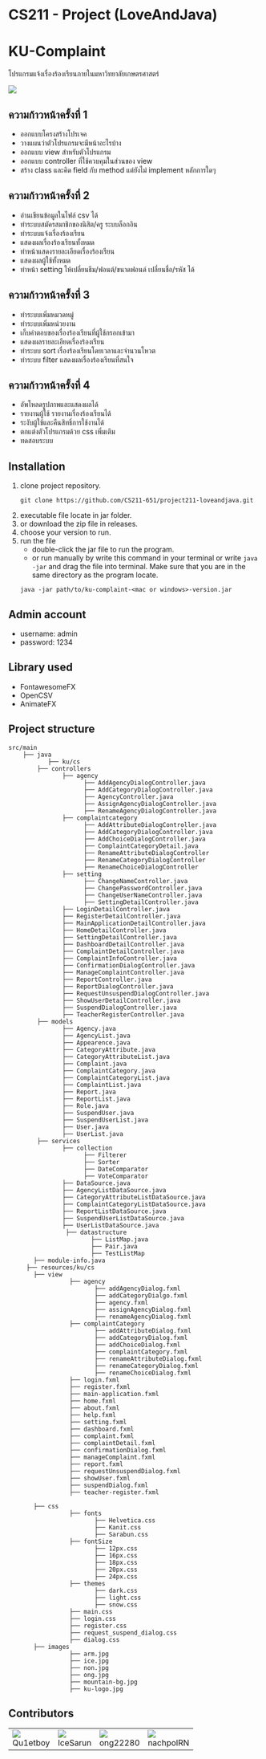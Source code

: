 # CS211 - Project (LoveAndJava)
# KU-Complaint
โปรแกรมแจ้งเรื่องร้องเรียนภายในมหาวิทยาลัยเกษตรศาสตร์

![](readme_image/program_sample.png)
## ความก้าวหน้าครั้งที่ 1

- ออกแบบโครงสร้างโปรเจค
- วางแผนว่าตัวโปรแกรมจะมีหน้าอะไรบ้าง
- ออกแบบ view สําหรับตัวโปรแกรม
- ออกแบบ controller ที่ใช้ควบคุมในส่วนของ view
- สร้าง class และคิด field กับ method แต่ยังไม่ implement หลักการใดๆ

## ความก้าวหน้าครั้งที่ 2
- อ่านเขียนข้อมูลในไฟล์ csv ได้
- ทําระบบสมัครสมาชิกของนิสิต/ครู ระบบล็อกอิน
- ทําระบบแจ้งเรื่องร้องเรียน
- แสดงผลเรื่องร้องเรียนทั้งหมด
- ทําหน้าแสดงรายละเอียดเรื่องร้องเรียน
- แสดงผลผู้ใช้ทั้งหมด
- ทําหน้า setting ให้เปลี่ยนธีม/ฟอนต์/ขนาดฟอนด์ เปลี่ยนชื่อ/รหัส ได้

## ความก้าวหน้าครั้งที่ 3
- ทําระบบเพิ่มหมวดหมู่
- ทําระบบเพิ่มหน่วยงาน
- เก็บคําตอบของเรื่องร้องเรียนที่ผู้ใช้กรอกเข้ามา
- แสดงผลรายละเอียดเรื่องร้องเรียน
- ทําระบบ sort เรื่องร้องเรียนโดยเวลาและจํานวนโหวต
- ทําระบบ filter แสดงผลเรื่องร้องเรียนที่สนใจ

## ความก้าวหน้าครั้งที่ 4
- อัพโหลดรูปภาพและแสดงผลได้
- รายงานผู้ใช้ รายงานเรื่องร้องเรียนได้
- ระงับผู้ใช้และคืนสิทธิ์การใช้งานได้
- ตกแต่งตัวโปรแกรมด้วย css เพิ่มเติม
- ทดสอบระบบ

## Installation

1. clone project repository.
   ```
   git clone https://github.com/CS211-651/project211-loveandjava.git
   ```
2. executable file locate in jar folder.
3. or download the zip file in releases.
4. choose your version to run.
5. run the file
   - double-click the jar file to run the program.
   - or run manually by write this command in your terminal or write `java -jar` and drag the file into terminal. Make sure that you are in the same directory as the program locate.
   ```
   java -jar path/to/ku-complaint-<mac or windows>-version.jar
   ```

## Admin account

- username: admin
- password: 1234

## Library used

- FontawesomeFX
- OpenCSV
- AnimateFX

## Project structure

```
src/main
    ├── java
           ├── ku/cs
		├── controllers
		       ├── agency
		             ├── AddAgencyDialogController.java
		             ├── AddCategoryDialogController.java
		             ├── AgencyController.java
		             ├── AssignAgencyDialogController.java
		             ├── RenameAgencyDialogController.java
		       ├── complaintcategory
		             ├── AddAttributeDialogController.java
		             ├── AddCategoryDialogController.java
		             ├── AddChoiceDialogController.java
		             ├── ComplaintCategoryDetail.java
		             ├── RenameAttributeDialogController
		             ├── RenameCategoryDialogController
		             ├── RenameChoiceDialogController
		       ├── setting
		             ├── ChangeNameController.java
		             ├── ChangePasswordController.java
		             ├── ChangeUserNameController.java
		             ├── SettingDetailController.java
		       ├── LoginDetailController.java
		       ├── RegisterDetailController.java
		       ├── MainApplicationDetailController.java
		       ├── HomeDetailController.java
		       ├── SettingDetailController.java
		       ├── DashboardDetailController.java
		       ├── ComplaintDetailController.java
		       ├── ComplaintInfoController.java
		       ├── ConfirmationDialogController.java
		       ├── ManageComplaintController.java
		       ├── ReportController.java
		       ├── ReportDialogController.java
		       ├── RequestUnsuspendDialogController.java
		       ├── ShowUserDetailController.java
		       ├── SuspendDialogController.java
		       ├── TeacherRegisterController.java
		├── models
		       ├── Agency.java
		       ├── AgencyList.java
		       ├── Appearence.java
		       ├── CategoryAttribute.java
		       ├── CategoryAttributeList.java
		       ├── Complaint.java
		       ├── ComplaintCategory.java
		       ├── ComplaintCategoryList.java
		       ├── ComplaintList.java
		       ├── Report.java
		       ├── ReportList.java
		       ├── Role.java
		       ├── SuspendUser.java
		       ├── SuspendUserList.java
		       ├── User.java
		       ├── UserList.java
		├── services
		       ├── collection
		             ├── Filterer
		             ├── Sorter
		             ├── DateComparator
		             ├── VoteComparator
		       ├── DataSource.java
		       ├── AgencyListDataSource.java
		       ├── CategoryAttributeListDataSource.java
		       ├── ComplaintCategoryListDataSource.java
		       ├── ReportListDataSource.java
		       ├── SuspendUserListDataSource.java
		       ├── UserListDataSource.java
                ├── datastructure
                       ├── ListMap.java
                       ├── Pair.java
                       ├── TestListMap
	   ├── module-info.java
     ├── resources/ku/cs
	   ├── view
                 ├── agency
                        ├── addAgencyDialog.fxml
                        ├── addCategoryDialgo.fxml
                        ├── agency.fxml
                        ├── assignAgencyDialog.fxml
                        ├── renameAgencyDialog.fxml
                 ├── complaintCategory
                        ├── addAttributeDialog.fxml
                        ├── addCategoryDialog.fxml
                        ├── addChoiceDialog.fxml
                        ├── complaintCategory.fxml
                        ├── renameAttributeDialog.fxml
                        ├── renameCategoryDialog.fxml
                        ├── renameChoiceDialog.fxml
                 ├── login.fxml
                 ├── register.fxml
                 ├── main-application.fxml
                 ├── home.fxml
                 ├── about.fxml
                 ├── help.fxml
                 ├── setting.fxml
                 ├── dashboard.fxml
                 ├── complaint.fxml
                 ├── complaintDetail.fxml
                 ├── confirmationDialog.fxml
                 ├── manageComplaint.fxml
                 ├── report.fxml
                 ├── requestUnsuspendDialog.fxml
                 ├── showUser.fxml
                 ├── suspendDialog.fxml
                 ├── teacher-register.fxml
                                      
	   ├── css
                 ├── fonts
                        ├── Helvetica.css
                        ├── Kanit.css
                        ├── Sarabun.css            
                 ├── fontSize
                        ├── 12px.css
                        ├── 16px.css
                        ├── 18px.css
                        ├── 20px.css
                        ├── 24px.css
                 ├── themes
                        ├── dark.css
                        ├── light.css
                        ├── snow.css
                 ├── main.css
                 ├── login.css
                 ├── register.css
                 ├── request_suspend_dialog.css
                 ├── dialog.css
	   ├── images
                 ├── arm.jpg
                 ├── ice.jpg
                 ├── non.jpg
                 ├── ong.jpg
                 ├── mountain-bg.jpg
                 ├── ku-logo.jpg
```

## Contributors

<table>
   <tr>
      <td>
         <a href="https://github.com/Qu1etboy">
           <img src="https://contrib.rocks/image?repo=Qu1etboy/ku-complaint-webpage" />
         </a>
         <div>
            Qu1etboy
         </div>
      </td>
      <td>
         <a href="https://github.com/IceSarun">
           <img src="https://contrib.rocks/image?repo=IceSarun/git101" />
         </a>
         <div>
            IceSarun
         </div>
      </td>
      <td>
         <a href="https://github.com/ong22280">
           <img src="https://contrib.rocks/image?repo=ong22280/ong22280" />
         </a>
         <div>
            ong22280
         </div>
      </td>
      <td>
         <a href="https://github.com/nachpolRN">
           <img src="https://contrib.rocks/image?repo=nachpolRN/git101" />
         </a>
         <div>
            nachpolRN
         </div>
      </td>
   </tr>
</table>

[//]: # (**วิธีทดสอบการ RUN**)

[//]: # (1. Main)

[//]: # (   - `run Main Class`)

[//]: # (2. javafx plugin)

[//]: # (   - `MVN Clean`)

[//]: # (   - `javafx -> javafx:run`)

[//]: # ()
[//]: # (**วิธีสร้าง Jar**<br>)

[//]: # (MVN Clean<br>)

[//]: # (MVN install<br><br>)

[//]: # (file จะอยู่ใน target เป็น shade.jar )



